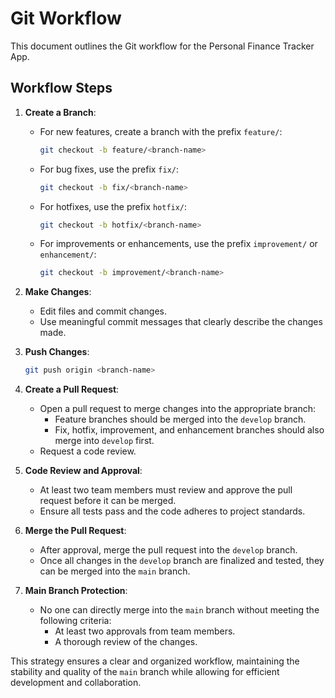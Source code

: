 # Git Workflow

This document outlines the Git workflow for the Personal Finance Tracker App.

## Workflow Steps

1. **Create a Branch**:
   - For new features, create a branch with the prefix `feature/`:
     ```bash
     git checkout -b feature/<branch-name>
     ```
   - For bug fixes, use the prefix `fix/`:
     ```bash
     git checkout -b fix/<branch-name>
     ```
   - For hotfixes, use the prefix `hotfix/`:
     ```bash
     git checkout -b hotfix/<branch-name>
     ```
   - For improvements or enhancements, use the prefix `improvement/` or `enhancement/`:
     ```bash
     git checkout -b improvement/<branch-name>
     ```

2. **Make Changes**:
   - Edit files and commit changes.
   - Use meaningful commit messages that clearly describe the changes made.

3. **Push Changes**:
   ```bash
   git push origin <branch-name>
   ```

4. **Create a Pull Request**:
   - Open a pull request to merge changes into the appropriate branch:
     - Feature branches should be merged into the `develop` branch.
     - Fix, hotfix, improvement, and enhancement branches should also merge into `develop` first.
   - Request a code review.

5. **Code Review and Approval**:
   - At least two team members must review and approve the pull request before it can be merged.
   - Ensure all tests pass and the code adheres to project standards.

6. **Merge the Pull Request**:
   - After approval, merge the pull request into the `develop` branch.
   - Once all changes in the `develop` branch are finalized and tested, they can be merged into the `main` branch.

7. **Main Branch Protection**:
   - No one can directly merge into the `main` branch without meeting the following criteria:
     - At least two approvals from team members.
     - A thorough review of the changes.

This strategy ensures a clear and organized workflow, maintaining the stability and quality of the `main` branch while allowing for efficient development and collaboration.